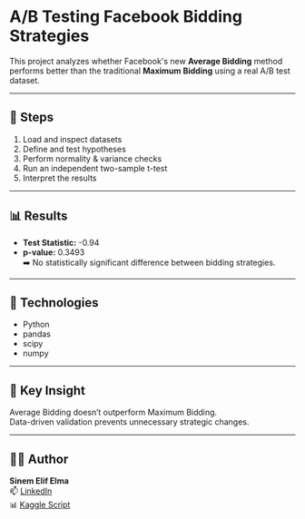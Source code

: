 # A/B Testing Facebook Bidding Strategies

This project analyzes whether Facebook's new **Average Bidding** method performs better than the traditional **Maximum Bidding** using a real A/B test dataset.

---

## 🚀 Steps
1. Load and inspect datasets  
2. Define and test hypotheses  
3. Perform normality & variance checks  
4. Run an independent two-sample t-test  
5. Interpret the results  

---

## 📊 Results
- **Test Statistic:** -0.94  
- **p-value:** 0.3493  
➡️ No statistically significant difference between bidding strategies.

---

## 🧠 Technologies
- Python
- pandas
- scipy
- numpy

---

## 🧩 Key Insight
Average Bidding doesn’t outperform Maximum Bidding.  
Data-driven validation prevents unnecessary strategic changes.

---

## 👩‍💻 Author
**Sinem Elif Elma**  
📫 [LinkedIn]([https://www.linkedin.com/in/sinem-elif-elma-bab7579b/])  
📊 [Kaggle Script]([https://www.kaggle.com/code/sinemelifelma/a-b-testing-facebook-bidding-strategies]) 
